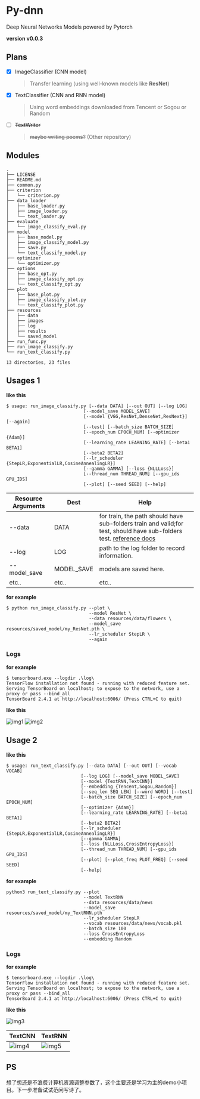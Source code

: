 # Py-dnn
Deep Neural Networks Models powered by Pytorch

**version v0.0.3**

## Plans

- [x] ImageClassifier (CNN model)
  
  > Transfer learning (using well-known models like **ResNet**)

- [x] TextClassifier (CNN and RNN model)
   
  > Using word embeddings downloaded from Tencent or Sogou or Random
  
- [ ] ~~TextWriter~~ 

   > ~~maybe writing poems?~~ (Other repository)


## Modules

```shell
.
├── LICENSE
├── README.md
├── common.py
├── criterion
│   └── criterion.py
├── data_loader
│   ├── base_loader.py
│   ├── image_loader.py
│   └── text_loader.py
├── evaluate
│   └── image_classify_eval.py
├── model
│   ├── base_model.py
│   ├── image_classify_model.py
│   ├── save.py
│   └── text_classify_model.py
├── optimizer
│   └── optimizer.py
├── options
│   ├── base_opt.py
│   ├── image_classify_opt.py
│   └── text_classify_opt.py
├── plot
│   ├── base_plot.py
│   ├── image_classify_plot.py
│   └── text_classify_plot.py
├── resources
│   ├── data
│   ├── images
│   ├── log
│   ├── results
│   └── saved_model
├── run_func.py
├── run_image_classify.py
└── run_text_classify.py

13 directories, 23 files
```

## Usages 1

**like this**
```shell
$ usage: run_image_classify.py [--data DATA] [--out OUT] [--log LOG]
                             [--model_save MODEL_SAVE]
                             [--model {VGG,ResNet,DenseNet,ResNext}] [--again]
                             [--test] [--batch_size BATCH_SIZE]
                             [--epoch_num EPOCH_NUM] [--optimizer {Adam}]
                             [--learning_rate LEARNING_RATE] [--beta1 BETA1]
                             [--beta2 BETA2]
                             [--lr_scheduler {StepLR,ExponentialLR,CosineAnnealingLR}]
                             [--gamma GAMMA] [--loss {NLLLoss}]
                             [--thread_num THREAD_NUM] [--gpu_ids GPU_IDS]
                             [--plot] [--seed SEED] [--help]
```

| Resource Arguments | Dest       | Help                                                                                                                                                                           |
|--------------------|------------|--------------------------------------------------------------------------------------------------------------------------------------------------------------------------------|
| --data             | DATA       | for train, the path should have sub-folders train and valid;for test, should have sub-folders test. [reference docs](https://pytorch.org/vision/stable/datasets.html#imagefolder) |
| --log              | LOG        | path to the log folder to record information.                                                                                                                                  |
| --model_save       | MODEL_SAVE | models are saved here.
| etc..      | etc.. | etc..

**for example**

```shell
$ python run_image_classify.py --plot \
                               --model ResNet \
                               --data resources/data/flowers \
                               --model_save resources/saved_model/my_ResNet.pth \
                               --lr_scheduler StepLR \
                               --again
```

### Logs 

**for example**

```shell
$ tensorboard.exe --logdir .\log\
TensorFlow installation not found - running with reduced feature set.
Serving TensorBoard on localhost; to expose to the network, use a proxy or pass --bind_all
TensorBoard 2.4.1 at http://localhost:6006/ (Press CTRL+C to quit)
```
**like this**

![img1](./resources/images/1.png)
![img2](./resources/images/2.png)

## Usage 2

**like this**
```shell
$ usage: run_text_classify.py [--data DATA] [--out OUT] [--vocab VOCAB]
                            [--log LOG] [--model_save MODEL_SAVE]
                            [--model {TextRNN,TextCNN}]
                            [--embedding {Tencent,Sogou,Random}]
                            [--seq_len SEQ_LEN] [--word WORD] [--test]
                            [--batch_size BATCH_SIZE] [--epoch_num EPOCH_NUM]
                            [--optimizer {Adam}]
                            [--learning_rate LEARNING_RATE] [--beta1 BETA1]
                            [--beta2 BETA2]
                            [--lr_scheduler {StepLR,ExponentialLR,CosineAnnealingLR}]
                            [--gamma GAMMA]
                            [--loss {NLLLoss,CrossEntropyLoss}]
                            [--thread_num THREAD_NUM] [--gpu_ids GPU_IDS]
                            [--plot] [--plot_freq PLOT_FREQ] [--seed SEED]
                            [--help]
```

**for example**
```shell
python3 run_text_classify.py --plot 
                             --model TextRNN 
                             --data resources/data/news 
                             --model_save resources/saved_model/my_TextRNN.pth 
                             --lr_scheduler StepLR 
                             --vocab resources/data/news/vocab.pkl 
                             --batch_size 100 
                             --loss CrossEntropyLoss 
                             --embedding Random
```
### Logs 

**for example**

```shell
$ tensorboard.exe --logdir .\log\
TensorFlow installation not found - running with reduced feature set.
Serving TensorBoard on localhost; to expose to the network, use a proxy or pass --bind_all
TensorBoard 2.4.1 at http://localhost:6006/ (Press CTRL+C to quit)
```
**like this**

![img3](./resources/images/3.png)

| TextCNN | TextRNN                                                                                                                                                                     |
|--------------------|------------
|![img4](./resources/images/4.png)|![img5](./resources/images/5.png)

## PS

想了想还是不浪费计算机资源调整参数了，这个主要还是学习为主的demo小项目。下一步准备试试范闲写诗了。

